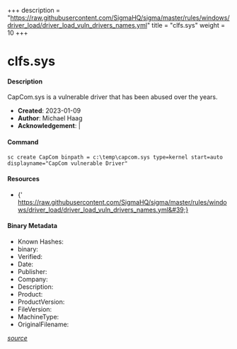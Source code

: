 +++
description = "https://raw.githubusercontent.com/SigmaHQ/sigma/master/rules/windows/driver_load/driver_load_vuln_drivers_names.yml"
title = "clfs.sys"
weight = 10
+++

# clfs.sys

#### Description

CapCom.sys is a vulnerable driver that has been abused over the years.

- **Created**: 2023-01-09
- **Author**: Michael Haag
- **Acknowledgement**:  | [](https://twitter.com/)

#### Command

```
sc create CapCom binpath = c:\temp\capcom.sys type=kernel start=auto displayname="CapCom vulnerable Driver"
```

#### Resources


- {&#39; https://raw.githubusercontent.com/SigmaHQ/sigma/master/rules/windows/driver_load/driver_load_vuln_drivers_names.yml&#39;}





#### Binary Metadata

- Known Hashes: [](https://www.virustotal.com/gui/file/) 
- binary: 
- Verified: 
- Date: 
- Publisher: 
- Company: 
- Description: 
- Product: 
- ProductVersion: 
- FileVersion: 
- MachineType: 
- OriginalFilename: 

[*source*](https://github.com/magicsword-io/LOLDrivers/tree/main/yaml/clfs.sys.yml)